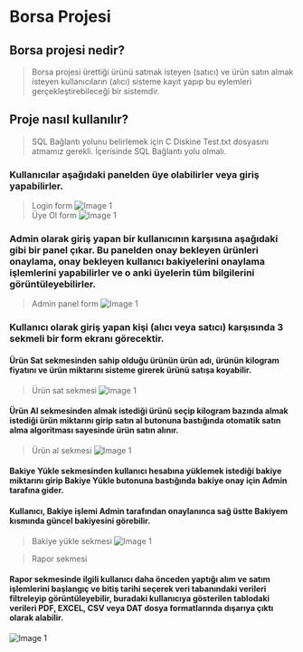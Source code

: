 # Borsa Projesi

## Borsa projesi nedir?
> Borsa projesi ürettiği ürünü satmak isteyen (satıcı) ve ürün satın almak isteyen kullanıcıların (alıcı) sisteme kayıt yapıp bu eylemleri gerçekleştirebileceği bir sistemdir.

## Proje nasıl kullanılır?
> SQL Bağlantı yolunu belirlemek için C Diskine Test.txt dosyasını atmamız gerekli. İçerisinde SQL Bağlantı yolu olmalı.

### Kullanıcılar aşağıdaki panelden üye olabilirler veya giriş yapabilirler.
> Login form
> ![Image 1](https://i.imgur.com/ZKwvPDk.png) <br>
> Üye Ol form
> ![Image 1](https://i.imgur.com/sRW8rR2.png) <br>
### Admin olarak giriş yapan bir kullanıcının karşısına aşağıdaki gibi bir panel çıkar. Bu panelden onay bekleyen ürünleri onaylama, onay bekleyen kullanıcı bakiyelerini onaylama işlemlerini yapabilirler ve o anki üyelerin tüm bilgilerini görüntüleyebilirler.
> Admin panel form
> ![Image 1](https://i.imgur.com/OgtfkyC.png) <br>

### Kullanıcı olarak giriş yapan kişi (alıcı veya satıcı) karşısında 3 sekmeli bir form ekranı görecektir.

#### Ürün Sat sekmesinden sahip olduğu ürünün ürün adı, ürünün kilogram fiyatını ve ürün miktarını sisteme girerek ürünü satışa koyabilir.
> Ürün sat sekmesi
> ![Image 1](https://i.imgur.com/Z3Y72UR.png) <br>
#### Ürün Al sekmesinden almak istediği ürünü seçip kilogram bazında almak istediği ürün miktarını girip satın al butonuna bastığında otomatik satın alma algoritması sayesinde ürün satın alınır.
> Ürün al sekmesi
> ![Image 1](https://i.imgur.com/g5d3JDR.png) <br>
#### Bakiye Yükle sekmesinden kullanıcı hesabına yüklemek istediği bakiye miktarını girip Bakiye Yükle butonuna bastığında bakiye onay için Admin tarafına gider. 
#### Kullanıcı, Bakiye işlemi Admin tarafından onaylanınca sağ üstte Bakiyem kısmında güncel bakiyesini görebilir.
> Bakiye yükle sekmesi
![Image 1](https://i.imgur.com/dO3iPsS.png) <br>

> Rapor sekmesi
 #### Rapor sekmesinde ilgili kullanıcı daha önceden yaptığı alım ve satım işlemlerini başlangıç ve bitiş tarihi seçerek veri tabanındaki verileri filtreleyip görüntüleyebilir, buradaki kullanıcıya gösterilen tablodaki verileri PDF, EXCEL, CSV veya DAT dosya formatlarında dışarıya çıktı olarak alabilir.
 ![Image 1](https://i.imgur.com/wXtBF0S.png) <br>
